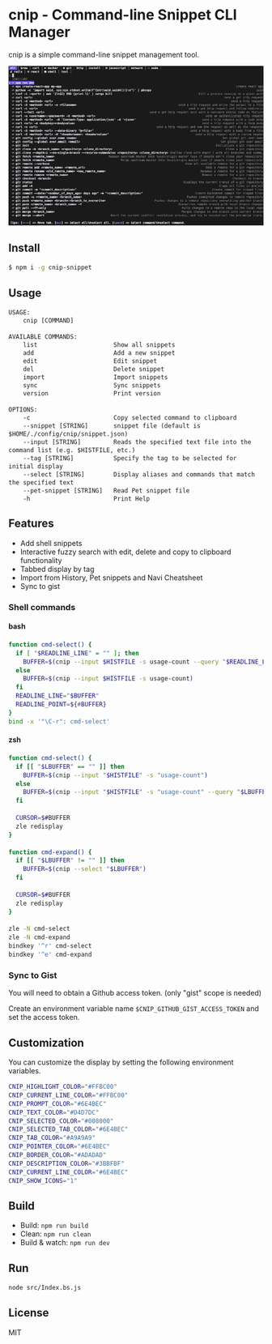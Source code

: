 # cnip - Command-line Snippet CLI Manager

cnip is a simple command-line snippet management tool.

![image](./images/cnip.jpg)

## Install

```bash
$ npm i -g cnip-snippet
```

## Usage

```
USAGE:
    cnip [COMMAND]

AVAILABLE COMMANDS:
    list                     Show all snippets
    add                      Add a new snippet
    edit                     Edit snippet
    del                      Delete snippet
    import                   Import snippets
    sync                     Sync snippets
    version                  Print version

OPTIONS:
    -c                       Copy selected command to clipboard
    --snippet [STRING]       snippet file (default is $HOME/./config/cnip/snippet.json)
    --input [STRING]         Reads the specified text file into the command list (e.g. $HISTFILE, etc.)
    --tag [STRING]           Specify the tag to be selected for initial display
    --select [STRING]        Display aliases and commands that match the specified text
    --pet-snippet [STRING]   Read Pet snippet file
    -h                       Print Help
```

## Features

- Add shell snippets
- Interactive fuzzy search with edit, delete and copy to clipboard functionality
- Tabbed display by tag
- Import from History, Pet snippets and Navi Cheatsheet
- Sync to gist

### Shell commands

#### bash

```bash
function cmd-select() {
  if [ "$READLINE_LINE" = "" ]; then
    BUFFER=$(cnip --input $HISTFILE -s usage-count --query "$READLINE_LINE")
  else
    BUFFER=$(cnip --input $HISTFILE -s usage-count)
  fi
  READLINE_LINE="$BUFFER"
  READLINE_POINT=${#BUFFER}
}
bind -x '"\C-r": cmd-select'
```

#### zsh

```bash
function cmd-select() {
  if [[ "$LBUFFER" == "" ]] then
    BUFFER=$(cnip --input "$HISTFILE" -s "usage-count")
  else
    BUFFER=$(cnip --input "$HISTFILE" -s "usage-count" --query "$LBUFFER")
  fi

  CURSOR=$#BUFFER
  zle redisplay
}

function cmd-expand() {
  if [[ "$LBUFFER" != "" ]] then
    BUFFER=$(cnip --select "$LBUFFER")
  fi

  CURSOR=$#BUFFER
  zle redisplay
}

zle -N cmd-select
zle -N cmd-expand
bindkey '^r' cmd-select
bindkey '^e' cmd-expand
```

### Sync to Gist

You will need to obtain a Github access token.
(only "gist" scope is needed)

Create an environment variable name `$CNIP_GITHUB_GIST_ACCESS_TOKEN` and set the access token.

## Customization

You can customize the display by setting the following environment variables.

```bash
CNIP_HIGHLIGHT_COLOR="#FFBC00"
CNIP_CURRENT_LINE_COLOR="#FFBC00"
CNIP_PROMPT_COLOR="#6E4BEC"
CNIP_TEXT_COLOR="#D4D7DC"
CNIP_SELECTED_COLOR="#008000"
CNIP_SELECTED_TAB_COLOR="#6E4BEC"
CNIP_TAB_COLOR="#A9A9A9"
CNIP_POINTER_COLOR="#6E4BEC"
CNIP_BORDER_COLOR="#ADADAD"
CNIP_DESCRIPTION_COLOR="#3BBFBF"
CNIP_CURRENT_LINE_COLOR="#6E4BEC"
CNIP_SHOW_ICONS="1"
```

## Build

- Build: `npm run build`
- Clean: `npm run clean`
- Build & watch: `npm run dev`

## Run

```sh
node src/Index.bs.js
```

## License

MIT
